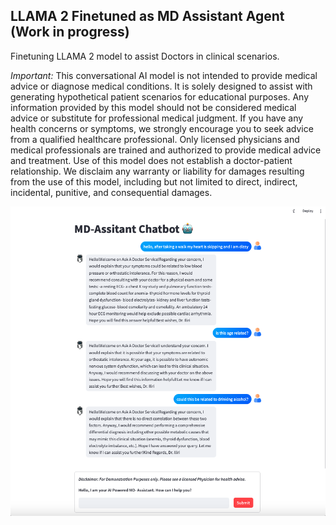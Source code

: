 ## LLAMA 2 Finetuned as MD Assistant Agent (Work in progress)
Finetuning LLAMA 2 model to assist Doctors in clinical scenarios.

*Important:* This conversational AI model is not intended to provide medical advice or diagnose medical conditions. It is solely designed to assist with generating hypothetical patient scenarios for educational purposes. Any information provided by this model should not be considered medical advice or substitute for professional medical judgment. If you have any health concerns or symptoms, we strongly encourage you to seek advice from a qualified healthcare professional. Only licensed physicians and medical professionals are trained and authorized to provide medical advice and treatment. Use of this model does not establish a doctor-patient relationship. We disclaim any warranty or liability for damages resulting from the use of this model, including but not limited to direct, indirect, incidental, punitive, and consequential damages.

![alt text](md-chatbot.png "Title")
